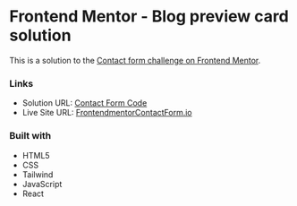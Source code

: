 # Frontend Mentor - Blog preview card solution

This is a solution to the [Contact form challenge on Frontend Mentor](https://www.frontendmentor.io/challenges/rest-countries-api-with-color-theme-switcher-5cacc469fec04111f7b848ca).

### Links

- Solution URL: [Contact Form Code](https://github.com/Arth97/frontendmentor-countries-page)
- Live Site URL: [FrontendmentorContactForm.io](https://arth97.github.io/frontendmentor-countries-page/)

### Built with

- HTML5
- CSS
- Tailwind
- JavaScript
- React
